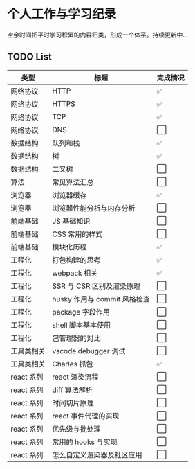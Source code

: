 # 个人工作与学习纪录

空余时间把平时学习积累的内容归类，形成一个体系。持续更新中...

## TODO List

| 类型 | 标题  | 完成情况 |
| ---- | ----- | -------- |
| 网络协议 | HTTP  | ✅       |
| 网络协议 | HTTPS | ✅       |
| 网络协议 | TCP   | ✅       |
| 网络协议 | DNS   | ⬜️      |
| 数据结构 | 队列和栈   | ✅      |
| 数据结构 | 树   | ✅      |
| 数据结构 | 二叉树   | ⬜️      |
| 算法 | 常见算法汇总   | ⬜️      |
| 浏览器 | 浏览器缓存   | ✅      |
| 浏览器 | 浏览器性能分析与内存分析   | ⬜️      |
| 前端基础 | JS 基础知识   | ⬜️      |
| 前端基础 | CSS 常用的样式   | ⬜️      |
| 前端基础 | 模块化历程   | ✅      |
| 工程化 | 打包构建的思考   | ✅      |
| 工程化 | webpack 相关   | ✅      |
| 工程化 | SSR 与 CSR 区别及渲染原理   | ⬜️      |
| 工程化 | husky 作用与 commit 风格检查   | ⬜️      |
| 工程化 | package 字段作用   | ⬜️      |
| 工程化 | shell 脚本基本使用   | ⬜️      |
| 工程化 | 包管理器的对比   | ⬜️      |
| 工具类相关 | vscode debugger 调试   | ⬜️     |
| 工具类相关 | Charles 抓包   | ✅      |
| react 系列 | react 渲染流程   | ⬜️      |
| react 系列 | diff 算法解析   | ⬜️      |
| react 系列 | 时间切片原理   | ⬜️      |
| react 系列 | react 事件代理的实现   | ⬜️      |
| react 系列 | 优先级与批处理   | ⬜️      |
| react 系列 | 常用的 hooks 与实现   | ⬜️      |
| react 系列 | 怎么自定义渲染器及社区应用   | ⬜️      |
